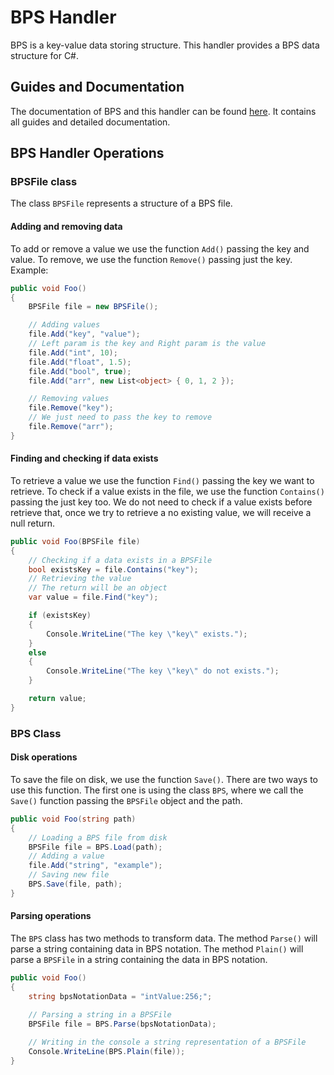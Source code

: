 # BPS Handler

BPS is a key-value data storing structure. This handler provides a BPS data structure for C#.


## Guides and Documentation

The documentation of BPS and this handler can be found [here](https://bps-lib.github.io/). It contains all guides and detailed documentation.


## BPS Handler Operations

### BPSFile class

The class `BPSFile` represents a structure of a BPS file.

#### Adding and removing data

To add or remove a value we use the function `Add()` passing the key and value. To remove, we use the function `Remove()` passing just the key.
Example:

```csharp
public void Foo()
{
    BPSFile file = new BPSFile();

    // Adding values
    file.Add("key", "value");
    // Left param is the key and Right param is the value
    file.Add("int", 10);
    file.Add("float", 1.5);
    file.Add("bool", true);
    file.Add("arr", new List<object> { 0, 1, 2 });

    // Removing values
    file.Remove("key");
    // We just need to pass the key to remove
    file.Remove("arr");
}
```

#### Finding and checking if data exists

To retrieve a value we use the function `Find()` passing the key we want to retrieve. To check if a value exists in the file, we use the function `Contains()` passing the just key too.
We do not need to check if a value exists before retrieve that, once we try to retrieve a no existing value, we will receive a null return.

```csharp
public void Foo(BPSFile file)
{
    // Checking if a data exists in a BPSFile
    bool existsKey = file.Contains("key");
    // Retrieving the value
    // The return will be an object
    var value = file.Find("key");

    if (existsKey)
    {
        Console.WriteLine("The key \"key\" exists.");
    }
    else
    {
        Console.WriteLine("The key \"key\" do not exists.");
    }

    return value;
}
```

### BPS Class

#### Disk operations

To save the file on disk, we use the function `Save()`. There are two ways to use this function. The first one is using the class `BPS`, where we call the `Save()` function passing the `BPSFile` object and the path.

```csharp
public void Foo(string path)
{
    // Loading a BPS file from disk
    BPSFile file = BPS.Load(path);
    // Adding a value
    file.Add("string", "example");
    // Saving new file
    BPS.Save(file, path);
}
```

#### Parsing operations

The `BPS` class has two methods to transform data. The method `Parse()` will parse a string containing data in BPS notation. The method `Plain()` will parse a `BPSFile` in a string containing the data in BPS notation.

```csharp
public void Foo()
{
    string bpsNotationData = "intValue:256;";

    // Parsing a string in a BPSFile
    BPSFile file = BPS.Parse(bpsNotationData);
    
    // Writing in the console a string representation of a BPSFile
    Console.WriteLine(BPS.Plain(file));
}
```
